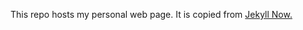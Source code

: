 This repo hosts my personal web page. It is copied from [Jekyll Now.](https://github.com/barryclark/jekyll-now)
